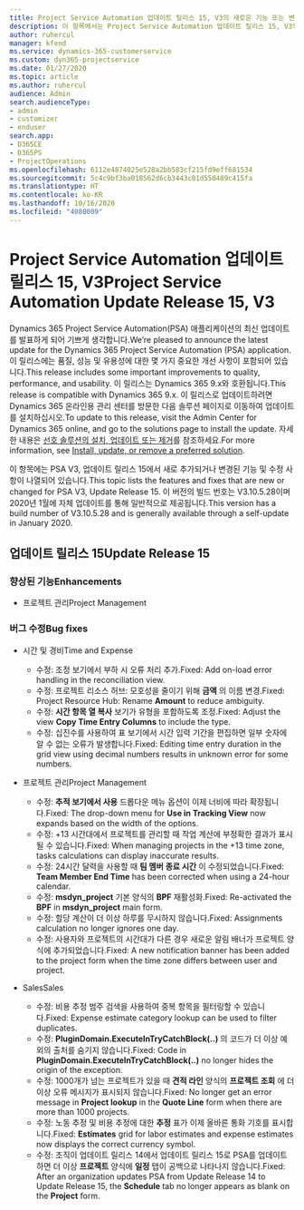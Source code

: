 ```yaml
---
title: Project Service Automation 업데이트 릴리스 15, V3의 새로운 기능 또는 변경된 기능
description: 이 항목에서는 Project Service Automation 업데이트 릴리스 15, V3의 새로운 기능에 대한 정보를 제공합니다.
author: ruhercul
manager: kfend
ms.service: dynamics-365-customerservice
ms.custom: dyn365-projectservice
ms.date: 01/27/2020
ms.topic: article
ms.author: ruhercul
audience: Admin
search.audienceType:
- admin
- customizer
- enduser
search.app:
- D365CE
- D365PS
- ProjectOperations
ms.openlocfilehash: 6112e4874025e528a2bb583cf215fd9eff681534
ms.sourcegitcommit: 5c4c9bf3ba018562d6cb3443c01d550489c415fa
ms.translationtype: HT
ms.contentlocale: ko-KR
ms.lasthandoff: 10/16/2020
ms.locfileid: "4080009"
---
```

# <a name="project-service-automation-update-release-15-v3"></a><span data-ttu-id="aab92-103">Project Service Automation 업데이트 릴리스 15, V3</span><span class="sxs-lookup"><span data-stu-id="aab92-103">Project Service Automation Update Release 15, V3</span></span>

<span data-ttu-id="aab92-104">Dynamics 365 Project Service Automation(PSA) 애플리케이션의 최신 업데이트를 발표하게 되어 기쁘게 생각합니다.</span><span class="sxs-lookup"><span data-stu-id="aab92-104">We’re pleased to announce the latest update for the Dynamics 365 Project Service Automation (PSA) application.</span></span> <span data-ttu-id="aab92-105">이 릴리스에는 품질, 성능 및 유용성에 대한 몇 가지 중요한 개선 사항이 포함되어 있습니다.</span><span class="sxs-lookup"><span data-stu-id="aab92-105">This release includes some important improvements to quality, performance, and usability.</span></span> <span data-ttu-id="aab92-106">이 릴리스는 Dynamics 365 9.x와 호환됩니다.</span><span class="sxs-lookup"><span data-stu-id="aab92-106">This release is compatible with Dynamics 365 9.x.</span></span> <span data-ttu-id="aab92-107">이 릴리스로 업데이트하려면 Dynamics 365 온라인용 관리 센터를 방문한 다음 솔루션 페이지로 이동하여 업데이트를 설치하십시오.</span><span class="sxs-lookup"><span data-stu-id="aab92-107">To update to this release, visit the Admin Center for Dynamics 365 online, and go to the solutions page to install the update.</span></span> <span data-ttu-id="aab92-108">자세한 내용은 [선호 솔루션의 설치, 업데이트 또는 제거](https://docs.microsoft.com/power-platform/admin/install-remove-preferred-solution)를 참조하세요.</span><span class="sxs-lookup"><span data-stu-id="aab92-108">For more information, see [Install, update, or remove a preferred solution](https://docs.microsoft.com/power-platform/admin/install-remove-preferred-solution).</span></span>

<span data-ttu-id="aab92-109">이 항목에는 PSA V3, 업데이트 릴리스 15에서 새로 추가되거나 변경된 기능 및 수정 사항이 나열되어 있습니다.</span><span class="sxs-lookup"><span data-stu-id="aab92-109">This topic lists the features and fixes that are new or changed for PSA V3, Update Release 15.</span></span> <span data-ttu-id="aab92-110">이 버전의 빌드 번호는 V3.10.5.28이며 2020년 1월에 자체 업데이트를 통해 일반적으로 제공됩니다.</span><span class="sxs-lookup"><span data-stu-id="aab92-110">This version has a build number of V3.10.5.28 and is generally available through a self-update in January 2020.</span></span>

## <a name="update-release-15"></a><span data-ttu-id="aab92-111">업데이트 릴리스 15</span><span class="sxs-lookup"><span data-stu-id="aab92-111">Update Release 15</span></span> 

### <a name="enhancements"></a><span data-ttu-id="aab92-112">향상된 기능</span><span class="sxs-lookup"><span data-stu-id="aab92-112">Enhancements</span></span>

- <span data-ttu-id="aab92-113">프로젝트 관리</span><span class="sxs-lookup"><span data-stu-id="aab92-113">Project Management</span></span>

### <a name="bug-fixes"></a><span data-ttu-id="aab92-114">버그 수정</span><span class="sxs-lookup"><span data-stu-id="aab92-114">Bug fixes</span></span>

- <span data-ttu-id="aab92-115">시간 및 경비</span><span class="sxs-lookup"><span data-stu-id="aab92-115">Time and Expense</span></span>

  - <span data-ttu-id="aab92-116">수정: 조정 보기에서 부하 시 오류 처리 추가.</span><span class="sxs-lookup"><span data-stu-id="aab92-116">Fixed: Add on-load error handling in the reconciliation view.</span></span>
  - <span data-ttu-id="aab92-117">수정: 프로젝트 리소스 허브: 모호성을 줄이기 위해 **금액** 의 이름 변경.</span><span class="sxs-lookup"><span data-stu-id="aab92-117">Fixed: Project Resource Hub: Rename **Amount** to reduce ambiguity.</span></span>
  - <span data-ttu-id="aab92-118">수정: **시간 항목 열 복사** 보기가 유형을 포함하도록 조정.</span><span class="sxs-lookup"><span data-stu-id="aab92-118">Fixed: Adjust the view **Copy Time Entry Columns** to include the type.</span></span>
  - <span data-ttu-id="aab92-119">수정: 십진수를 사용하여 표 보기에서 시간 입력 기간을 편집하면 일부 숫자에 알 수 없는 오류가 발생합니다.</span><span class="sxs-lookup"><span data-stu-id="aab92-119">Fixed: Editing time entry duration in the grid view using decimal numbers results in unknown error for some numbers.</span></span>

- <span data-ttu-id="aab92-120">프로젝트 관리</span><span class="sxs-lookup"><span data-stu-id="aab92-120">Project Management</span></span>

  - <span data-ttu-id="aab92-121">수정: **추적 보기에서 사용** 드롭다운 메뉴 옵션이 이제 너비에 따라 확장됩니다.</span><span class="sxs-lookup"><span data-stu-id="aab92-121">Fixed: The drop-down menu for **Use in Tracking View** now expands based on the width of the options.</span></span>
  - <span data-ttu-id="aab92-122">수정: +13 시간대에서 프로젝트를 관리할 때 작업 계산에 부정확한 결과가 표시될 수 있습니다.</span><span class="sxs-lookup"><span data-stu-id="aab92-122">Fixed: When managing projects in the +13 time zone, tasks calculations can display inaccurate results.</span></span>
  - <span data-ttu-id="aab92-123">수정: 24시간 달력을 사용할 때 **팀 멤버 종료 시간** 이 수정되었습니다.</span><span class="sxs-lookup"><span data-stu-id="aab92-123">Fixed: **Team Member End Time** has been corrected when using a 24-hour calendar.</span></span>
  - <span data-ttu-id="aab92-124">수정: **msdyn_project** 기본 양식의 **BPF** 재활성화.</span><span class="sxs-lookup"><span data-stu-id="aab92-124">Fixed: Re-activated the **BPF** in **msdyn_project** main form.</span></span>
  - <span data-ttu-id="aab92-125">수정: 할당 계산이 더 이상 하루를 무시하지 않습니다.</span><span class="sxs-lookup"><span data-stu-id="aab92-125">Fixed: Assignments calculation no longer ignores one day.</span></span>
  - <span data-ttu-id="aab92-126">수정: 사용자와 프로젝트의 시간대가 다른 경우 새로운 알림 배너가 프로젝트 양식에 추가되었습니다.</span><span class="sxs-lookup"><span data-stu-id="aab92-126">Fixed: A new notification banner has been added to the project form when the time zone differs between user and project.</span></span>

- <span data-ttu-id="aab92-127">Sales</span><span class="sxs-lookup"><span data-stu-id="aab92-127">Sales</span></span>

  - <span data-ttu-id="aab92-128">수정: 비용 추정 범주 검색을 사용하여 중복 항목을 필터링할 수 있습니다.</span><span class="sxs-lookup"><span data-stu-id="aab92-128">Fixed: Expense estimate category lookup can be used to filter duplicates.</span></span>
  - <span data-ttu-id="aab92-129">수정: **PluginDomain.ExecuteInTryCatchBlock(..)** 의 코드가 더 이상 예외의 출처를 숨기지 않습니다.</span><span class="sxs-lookup"><span data-stu-id="aab92-129">Fixed: Code in **PluginDomain.ExecuteInTryCatchBlock(..)** no longer hides the origin of the exception.</span></span>
  - <span data-ttu-id="aab92-130">수정: 1000개가 넘는 프로젝트가 있을 때 **견적 라인** 양식의 **프로젝트 조회** 에 더 이상 오류 메시지가 표시되지 않습니다.</span><span class="sxs-lookup"><span data-stu-id="aab92-130">Fixed: No longer get an error message in **Project lookup** in the **Quote Line** form when there are more than 1000 projects.</span></span>
  - <span data-ttu-id="aab92-131">수정: 노동 추정 및 비용 추정에 대한 **추정** 표가 이제 올바른 통화 기호를 표시합니다.</span><span class="sxs-lookup"><span data-stu-id="aab92-131">Fixed: **Estimates** grid for labor estimates and expense estimates now displays the correct currency symbol.</span></span>
  - <span data-ttu-id="aab92-132">수정: 조직이 업데이트 릴리스 14에서 업데이트 릴리스 15로 PSA를 업데이트하면 더 이상 **프로젝트** 양식에 **일정** 탭이 공백으로 나타나지 않습니다.</span><span class="sxs-lookup"><span data-stu-id="aab92-132">Fixed: After an organization updates PSA from Update Release 14 to Update Release 15, the **Schedule** tab no longer appears as blank on the **Project** form.</span></span>
